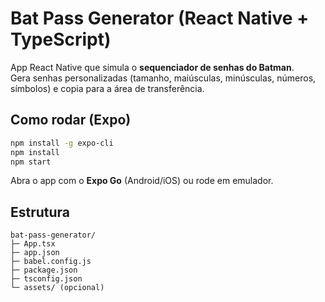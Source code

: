 #  Bat Pass Generator (React Native + TypeScript)

App React Native que simula o **sequenciador de senhas do Batman**.  
Gera senhas personalizadas (tamanho, maiúsculas, minúsculas, números, símbolos) e copia para a área de transferência.

##  Como rodar (Expo)
```bash
npm install -g expo-cli
npm install
npm start
```
Abra o app com o **Expo Go** (Android/iOS) ou rode em emulador.

##  Estrutura
```
bat-pass-generator/
├─ App.tsx
├─ app.json
├─ babel.config.js
├─ package.json
├─ tsconfig.json
└─ assets/ (opcional)
```
